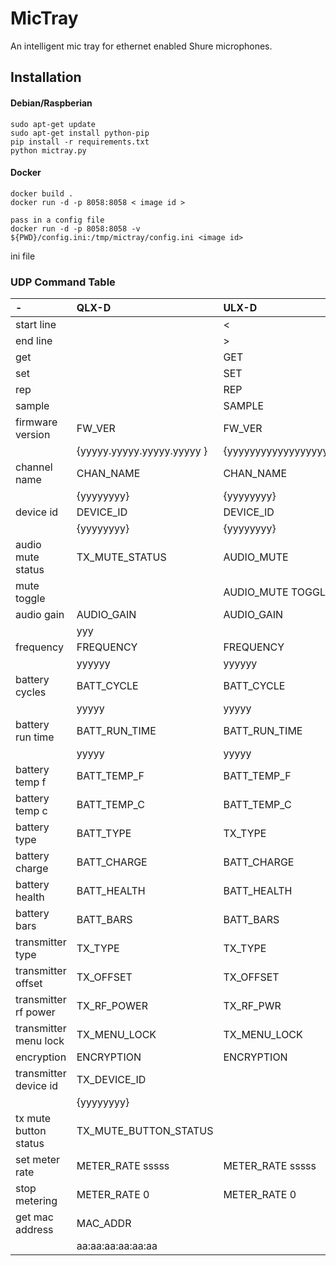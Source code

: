 # MicTray
An intelligent mic tray for ethernet enabled Shure microphones.

## Installation

#### Debian/Raspberian
```
sudo apt-get update
sudo apt-get install python-pip
pip install -r requirements.txt
python mictray.py
```

#### Docker
```
docker build .
docker run -d -p 8058:8058 < image id >

pass in a config file
docker run -d -p 8058:8058 -v ${PWD}/config.ini:/tmp/mictray/config.ini <image id>
```




ini file
### UDP Command Table

| -                     | QLX-D                      | ULX-D                | UHF-R            | Axient            |
|:----------------------|:---------------------------|:---------------------|:-----------------|:------------------|
| start line            |                            | <                    | *                | <                 |
| end line              |                            | >                    | *                | >                 |
| get                   |                            | GET                  | GET              | GET               |
| set                   |                            | SET                  | SET              | SET               |
| rep                   |                            | REP                  | REPORT           | REP               |
| sample                |                            | SAMPLE               | SAMPLE           | SAMPLE            |
| firmware version      | FW_VER                     | FW_VER               |                  |                   |
|                       | {yyyyy.yyyyy.yyyyy.yyyyy } | {yyyyyyyyyyyyyyyyyy} |                  |                   |
| channel name          | CHAN_NAME                  | CHAN_NAME            | CHAN_NAME        | CHAN_NAME         |
|                       | {yyyyyyyy}                 | {yyyyyyyy}           | yyyyyyyyyyyy     | {yyyyyyyy}        |
| device id             | DEVICE_ID                  | DEVICE_ID            |                  |                   |
|                       | {yyyyyyyy}                 | {yyyyyyyy}           |                  | {yyyyyyyy}        |
| audio mute status     | TX_MUTE_STATUS             | AUDIO_MUTE           | MUTE             | AUDIO_MUTE        |
| mute toggle           |                            | AUDIO_MUTE TOGGLE    | MUTE TOGGLE      | AUDIO_MUTE TOGGLE |
| audio gain            | AUDIO_GAIN                 | AUDIO_GAIN           | AUDIO_GAIN       | AUDIO_GAIN        |
|                       | yyy                        |                      |                  |                   |
| frequency             | FREQUENCY                  | FREQUENCY            | FREQUENCY        | FREQUENCY         |
|                       | yyyyyy                     | yyyyyy               | yyyyyy           |                   |
| battery cycles        | BATT_CYCLE                 | BATT_CYCLE           |                  |                   |
|                       | yyyyy                      | yyyyy                |                  |                   |
| battery run time      | BATT_RUN_TIME              | BATT_RUN_TIME        |                  |                   |
|                       | yyyyy                      | yyyyy                |                  |                   |
| battery temp f        | BATT_TEMP_F                | BATT_TEMP_F          |                  |                   |
| battery temp c        | BATT_TEMP_C                | BATT_TEMP_C          |                  |                   |
| battery type          | BATT_TYPE                  | TX_TYPE              |                  |                   |
| battery charge        | BATT_CHARGE                | BATT_CHARGE          |                  |                   |
| battery health        | BATT_HEALTH                | BATT_HEALTH          |                  |                   |
| battery bars          | BATT_BARS                  | BATT_BARS            | TX_BAT           |                   |
| transmitter type      | TX_TYPE                    | TX_TYPE              | TX_TYPE          |                   |
| transmitter offset    | TX_OFFSET                  | TX_OFFSET            |                  |                   |
| transmitter rf power  | TX_RF_POWER                | TX_RF_PWR            |                  |                   |
| transmitter menu lock | TX_MENU_LOCK               | TX_MENU_LOCK         |                  |                   |
| encryption            | ENCRYPTION                 | ENCRYPTION           |                  |                   |
| transmitter device id | TX_DEVICE_ID               |                      |                  |                   |
|                       | {yyyyyyyy}                 |                      |                  |                   |
| tx mute button status | TX_MUTE_BUTTON_STATUS      |                      |                  |                   |
| set meter rate        | METER_RATE sssss           | METER_RATE sssss     | METER x sss      |                   |
| stop metering         | METER_RATE 0               | METER_RATE 0         | METER x ALL STOP |                   |
| get mac address       | MAC_ADDR                   |                      |                  |                   |
|                       | aa:aa:aa:aa:aa:aa          |                      |                  |                   |
